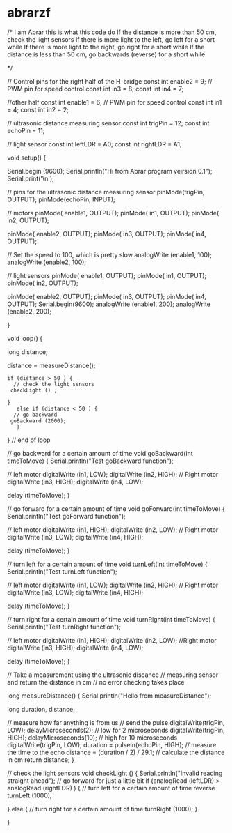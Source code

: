# abrarzf
/*
   I am Abrar
   this is what this code do
If the distance is more than 50 cm, check the light sensors
If there is more light to the left, go left for a short while
If there is more light to the right, go right for a short while
If the distance is less than 50 cm, go backwards (reverse) for a short while

*/


// Control pins for the right half of the H-bridge
const int enable2 = 9; // PWM pin for speed control
const int in3 = 8;
const int in4 = 7;

//other half
const int enable1 = 6; // PWM pin for speed control
const int in1 = 4;
const int in2 = 2;

// ultrasonic distance measuring sensor
const int trigPin = 12;
const int echoPin = 11;

// light sensor
const int leftLDR = A0;
const int rightLDR = A1;

void setup() {

  Serial.begin (9600);
  Serial.println("Hi from Abrar program veirsion 0.1");
  Serial.print('\n');

  // pins for the ultrasonic distance measuring sensor
  pinMode(trigPin, OUTPUT);
  pinMode(echoPin, INPUT);

  // motors
  pinMode( enable1, OUTPUT);
  pinMode( in1, OUTPUT);
  pinMode( in2, OUTPUT);

  pinMode( enable2, OUTPUT);
  pinMode( in3, OUTPUT);
  pinMode( in4, OUTPUT);

  // Set the speed to 100, which is pretty slow
  analogWrite (enable1, 100);
  analogWrite (enable2, 100);

  // light sensors
   pinMode( enable1, OUTPUT);
  pinMode( in1, OUTPUT);
  pinMode( in2, OUTPUT);
 
  pinMode( enable2, OUTPUT);
  pinMode( in3, OUTPUT);
  pinMode( in4, OUTPUT);
  Serial.begin(9600);
  analogWrite (enable1, 200);
  analogWrite (enable2, 200);
  
  }

void loop() {

  long distance;


  distance = measureDistance();
  
    if (distance > 50 ) { 
      // check the light sensors
     checkLight () ;

    }
       else if (distance < 50 ) { 
      // go backward
     goBackward (2000);
       }
       
} // end of loop

// go backward for a certain amount of time
void goBackward(int timeToMove) {
  Serial.println("Test goBackward function");


  // left motor
  digitalWrite (in1, LOW);
  digitalWrite (in2, HIGH);
  // Right motor
  digitalWrite (in3, HIGH);
  digitalWrite (in4, LOW);

  delay (timeToMove);
}

// go forward for a certain amount of time
void goForward(int timeToMove) {
  Serial.println("Test goForward function");


  // left motor
  digitalWrite (in1, HIGH);
  digitalWrite (in2, LOW);
  // Right motor
  digitalWrite (in3, LOW);
  digitalWrite (in4, HIGH);

  delay (timeToMove);
}

// turn left for a certain amount of time
void turnLeft(int timeToMove) {
  Serial.println("Test turnLeft function");


  // left motor
  digitalWrite (in1, LOW);
  digitalWrite (in2, HIGH);
  // Right motor
  digitalWrite (in3, LOW);
  digitalWrite (in4, HIGH);

  delay (timeToMove);
}

// turn right for a certain amount of time
void turnRight(int timeToMove) {
  Serial.println("Test turnRight function");


  // left motor
  digitalWrite (in1, HIGH);
  digitalWrite (in2, LOW);
  //Right motor
  digitalWrite (in3, HIGH);
  digitalWrite (in4, LOW);

  delay (timeToMove);
}

// Take a measurement using the ultrasonic discance
// measuring sensor and return the distance in cm
// no error checking takes place

long measureDistance() {
  Serial.println("Hello from measureDistance");

  long duration, distance;

  // measure how far anything is from us
  // send the pulse
  digitalWrite(trigPin, LOW);
  delayMicroseconds(2); // low for 2 microseconds
  digitalWrite(trigPin, HIGH);
  delayMicroseconds(10); // high for 10 microseconds
  digitalWrite(trigPin, LOW);
  duration = pulseIn(echoPin, HIGH); // measure the time to the echo
  distance = (duration / 2) / 29.1; // calculate the distance in cm
  return distance;
}

// check the light sensors
void checkLight () {
      Serial.println("Invalid reading straight ahead");
    // go forward for just a little bit
  if (analogRead (leftLDR) > analogRead (rightLDR) ) {
  // turn left for a certain amount of time reverse
   turnLeft (1000);
   
  } else {
// turn right for a certain amount of time
  turnRight (1000);
  }

}
 
